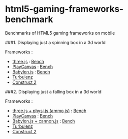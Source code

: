 # html5-gaming-frameworks-benchmark
Benchmarks of HTML5 gaming frameworks on mobile

###1. Displaying just a spinning box in a 3d world

Frameworks :

- [three.js](https://threejs.org/) :
    [Bench](./threejs)
- [PlayCanvas](https://playcanvas.com/) :
    [Bench](./playcanvas)
- [Babylon.js](https://babylonjs.com/) :
    [Bench](./babylonjs)
- [Turbulenz](http://biz.turbulenz.com/developers)
- [Construct 2](https://www.scirra.com/construct2)

###2. Displaying just a falling box in a 3d world

Frameworks :

- [three.js + physi.js (ammo.js)](https://threejs.org/) :
    [Bench](./threejs/collision.html)
- [PlayCanvas](https://playcanvas.com/) :
    [Bench](./playcanvas/collision.html)
- [Babylon.js + cannon.js](https://babylonjs.com/) :
    [Bench](./babylonjs/collision.html)
- [Turbulenz](http://biz.turbulenz.com/developers)
- [Construct 2](https://www.scirra.com/construct2)
